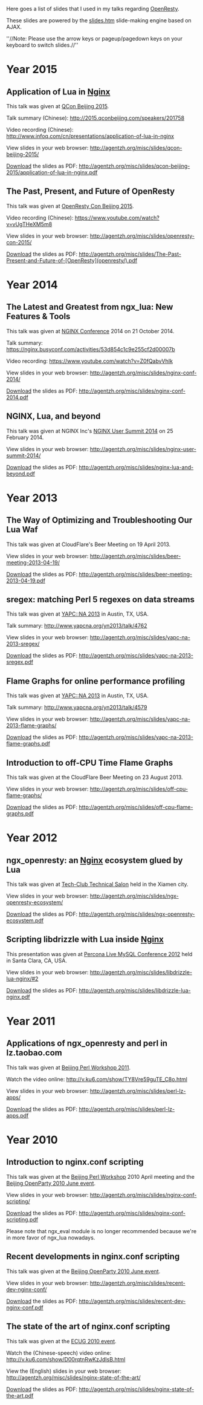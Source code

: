 <!---
    @title         Presentations
    @creator       Yichun Zhang
    @created       2011-06-24 10:28 GMT
    @modifier      YichunZhang
    @modified      2016-03-08 22:47 GMT
    @changes       32
--->

Here goes a list of slides that I used in my talks regarding [OpenResty](openresty/).

These slides are powered by the [slides.htm](https://github.com/kindy61/slides.htm) slide-making engine based on AJAX.

''//Note: Please use the arrow keys or pageup/pagedown keys on your keyboard to switch slides.//''

#  Year 2015

##  Application of Lua in [Nginx](nginx/)
This talk was given at [QCon Beijing 2015](http://2015.qconbeijing.com/).

Talk summary (Chinese): http://2015.qconbeijing.com/speakers/201758

Video recording (Chinese): http://www.infoq.com/cn/presentations/application-of-lua-in-nginx

View slides in your web browser: http://agentzh.org/misc/slides/qcon-beijing-2015/

[Download](download/) the slides as PDF: http://agentzh.org/misc/slides/qcon-beijing-2015/application-of-lua-in-nginx.pdf


##  The Past, Present, and Future of OpenResty
This talk was given at [OpenResty Con Beijing 2015](http://iresty.com/).

Video recording (Chinese): https://www.youtube.com/watch?v=vUgTHeXM5m8

View slides in your web browser: http://agentzh.org/misc/slides/openresty-con-2015/

[Download](download/) the slides as PDF: http://agentzh.org/misc/slides/The-Past-Present-and-Future-of-[OpenResty](openresty/).pdf


#  Year 2014

##  The Latest and Greatest from ngx_lua: New Features & Tools
This talk was given at [NGINX Conference](http://nginx.com/nginxconf/) 2014 on 21 October 2014.

Talk summary: https://nginx.busyconf.com/activities/53d854c1c9e255cf2d00007b

Video recording: https://www.youtube.com/watch?v=Z0fQabvVhIk

View slides in your web browser: http://agentzh.org/misc/slides/nginx-conf-2014/

[Download](download/) the slides as PDF: http://agentzh.org/misc/slides/nginx-conf-2014.pdf


##  NGINX, Lua, and beyond
This talk was given at NGINX Inc's [NGINX User Summit 2014](https://www.eventbrite.com/e/nginx-user-summit-and-training-tickets-10393173261) on 25 February 2014.

View slides in your web browser: http://agentzh.org/misc/slides/nginx-user-summit-2014/

[Download](download/) the slides as PDF: http://agentzh.org/misc/slides/nginx-lua-and-beyond.pdf


#  Year 2013

##  The Way of Optimizing and Troubleshooting Our Lua Waf
This talk was given at CloudFlare's Beer Meeting on 19 April 2013.

View slides in your web browser: http://agentzh.org/misc/slides/beer-meeting-2013-04-19/

[Download](download/) the slides as PDF: http://agentzh.org/misc/slides/beer-meeting-2013-04-19.pdf


##  sregex: matching Perl 5 regexes on data streams
This talk was given at [YAPC::NA 2013](http://www.yapcna.org/yn2013/) in Austin, TX, USA.

Talk summary: http://www.yapcna.org/yn2013/talk/4762

View slides in your web browser: http://agentzh.org/misc/slides/yapc-na-2013-sregex/

[Download](download/) the slides as PDF: http://agentzh.org/misc/slides/yapc-na-2013-sregex.pdf


##  Flame Graphs for online performance profiling
This talk was given at [YAPC::NA 2013](http://www.yapcna.org/yn2013/) in Austin, TX, USA.

Talk summary: http://www.yapcna.org/yn2013/talk/4579

View slides in your web browser: http://agentzh.org/misc/slides/yapc-na-2013-flame-graphs/

[Download](download/) the slides as PDF: http://agentzh.org/misc/slides/yapc-na-2013-flame-graphs.pdf


##  Introduction to off-CPU Time Flame Graphs
This talk was given at the CloudFlare Beer Meeting on 23 August 2013.

View slides in your web browser: http://agentzh.org/misc/slides/off-cpu-flame-graphs/

[Download](download/) the slides as PDF: http://agentzh.org/misc/slides/off-cpu-flame-graphs.pdf


#  Year 2012

##  ngx_openresty: an [Nginx](nginx/) ecosystem glued by Lua
This talk was given at [Tech-Club Technical Salon](http://event.weibo.com/351359) held in the Xiamen city.

View slides in your web browser: http://agentzh.org/misc/slides/ngx-openresty-ecosystem/

[Download](download/) the slides as PDF: http://agentzh.org/misc/slides/ngx-openresty-ecosystem.pdf


##  Scripting libdrizzle with Lua inside [Nginx](nginx/)
This presentation was given at [Percona Live MySQL Conference 2012](http://www.percona.com/live/mysql-conference-2012/sessions/scripting-mysql-lua-and-libdrizzle-inside-nginx) held in Santa Clara, CA, USA.

View slides in your web browser: http://agentzh.org/misc/slides/libdrizzle-lua-nginx/#2

[Download](download/) the slides as PDF: http://agentzh.org/misc/slides/libdrizzle-lua-nginx.pdf


#  Year 2011

##  Applications of ngx_openresty and perl in lz.taobao.com

This talk was given at [Beijing Perl Workshop 2011](http://conference.perlchina.org/bjpw2011/talks).

Watch the video online: http://v.ku6.com/show/TY8Vre59guTE_C8o.html

View slides in your web browser: http://agentzh.org/misc/slides/perl-lz-apps/

[Download](download/) the slides as PDF: http://agentzh.org/misc/slides/perl-lz-apps.pdf


#  Year 2010

##  Introduction to nginx.conf scripting
This talk was given at the [Beijing Perl Workshop](http://conference.perlchina.org) 2010 April meeting and the [Beijing OpenParty 2010 June event](http://www.beijing-open-party.org/event/2).

View slides in your web browser: http://agentzh.org/misc/slides/nginx-conf-scripting/

[Download](download/) the slides as PDF: http://agentzh.org/misc/slides/nginx-conf-scripting.pdf

Please note that ngx_eval module is no longer recommended because we're in more favor of ngx_lua nowadays.


##  Recent developments in nginx.conf scripting
This talk was given at the [Beijing OpenParty 2010 June event](http://www.beijing-open-party.org/event/2).

View slides in your web browser: http://agentzh.org/misc/slides/recent-dev-nginx-conf/

[Download](download/) the slides as PDF: http://agentzh.org/misc/slides/recent-dev-nginx-conf.pdf


##  The state of the art of nginx.conf scripting
This talk was given at the [ECUG 2010 event](http://agentzh.org/misc/slides/nginx-state-of-the-art/).

Watch the (Chinese-speech) video online: http://v.ku6.com/show/D00rqtnRwKzJdIsB.html

View the (English) slides in your web browser: http://agentzh.org/misc/slides/nginx-state-of-the-art/

[Download](download/) the slides as PDF: http://agentzh.org/misc/slides/nginx-state-of-the-art.pdf
